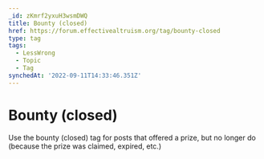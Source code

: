```yaml
---
_id: zKmrf2yxuH3wsmDWQ
title: Bounty (closed)
href: https://forum.effectivealtruism.org/tag/bounty-closed
type: tag
tags:
  - LessWrong
  - Topic
  - Tag
synchedAt: '2022-09-11T14:33:46.351Z'
---
```

# Bounty (closed)

Use the bounty (closed) tag for posts that offered a prize, but no longer do (because the prize was claimed, expired, etc.)